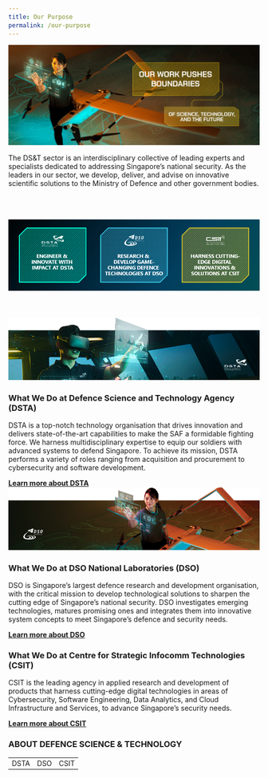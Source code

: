 ```yaml
---
title: Our Purpose
permalink: /our-purpose
---
```

![Alt text for image on Isomer site](/images/banner_purpose.png)
<p style="margin-bottom:4rem;">The DS&T sector is an interdisciplinary collective of leading experts and specialists dedicated to addressing Singapore’s national security. As the leaders in our sector, we develop, deliver, and advise on innovative scientific solutions to the Ministry of Defence and other government bodies. </p>

<img src="images/purpose-banner-2.png"  style="margin-bottom:50px;"/>
<div>
<img src="images/purpose-dsta.png"/>
<h3 style="font-weight:bold;">What We Do at Defence Science and Technology Agency (DSTA)</h3>
<p>DSTA is a top-notch technology organisation that drives innovation and delivers state-of-the-art capabilities to make the SAF a formidable fighting force. We harness multidisciplinary expertise to equip our soldiers with advanced systems to defend Singapore. To achieve its mission, DSTA performs a variety of roles ranging from acquisition and procurement to cybersecurity and software development.</p>
<a href="https://www.dsta.gov.sg/home" target="_blank" style="font-weight:bold;margin-bottom:60px;">Learn more about DSTA</a>
	</div>

<img src="/images/purpose-dso.png" style=""/>
<h3 style="font-weight:bold;">What We Do at DSO National Laboratories (DSO)</h3>
<p>DSO is Singapore’s largest defence research and development organisation, with the critical mission to develop technological solutions to sharpen the cutting edge of Singapore’s national security. DSO investigates emerging technologies, matures promising ones and integrates them into innovative system concepts to meet Singapore’s defence and security needs.</p>
<a href="https://www.dso.org.sg" style="font-weight:bold;">Learn more about DSO</a>

<h3 style="font-weight:bold;">What We Do at Centre for Strategic Infocomm Technologies (CSIT) </h3>
<p style="">CSIT is the leading agency in applied research and development of products that harness cutting-edge digital technologies in areas of Cybersecurity, Software Engineering, Data Analytics, and Cloud Infrastructure and Services, to advance Singapore’s security needs.</p>
<a href="https://www.csit.gov.sg" style="font-weight:bold;">Learn more about CSIT</a>

<h3 style="font-weight:bold;">ABOUT DEFENCE SCIENCE & TECHNOLOGY</h3>
<table>
	<tr>
		<td>
			DSTA
		</td>
		<td>
			DSO
		</td>
		<td>
			CSIT
		</td>
	</tr>
	</table>